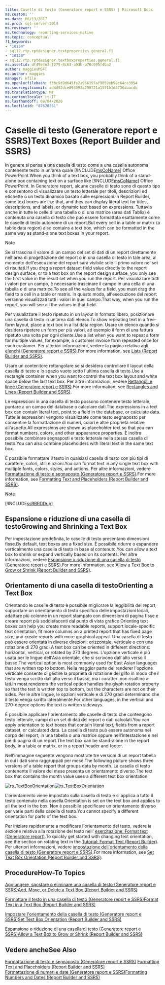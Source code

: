 ```yaml
---
title: Caselle di testo (Generatore report e SSRS) | Microsoft Docs
ms.custom: ''
ms.date: 06/13/2017
ms.prod: sql-server-2014
ms.reviewer: ''
ms.technology: reporting-services-native
ms.topic: conceptual
f1_keywords:
- "10134"
- sql12.rtp.rptdesigner.textproperties.general.f1
- "10120"
- sql12.rtp.rptdesigner.textboxproperties.general.f1
ms.assetid: df49e4e3-f279-4c63-a03b-b70c095f4ba2
author: maggiesMSFT
ms.author: maggies
manager: kfile
ms.openlocfilehash: f3bc9d9d645fe2a966197af9059eb90c64ce3954
ms.sourcegitcommit: ad4d92dce894592a259721a1571b1d8736abacdb
ms.translationtype: MT
ms.contentlocale: it-IT
ms.lasthandoff: 08/04/2020
ms.locfileid: "87628351"
---
```

# <a name="text-boxes-report-builder-and-ssrs"></a><span data-ttu-id="d8617-102">Caselle di testo (Generatore report e SSRS)</span><span class="sxs-lookup"><span data-stu-id="d8617-102">Text Boxes (Report Builder and SSRS)</span></span>
  <span data-ttu-id="d8617-103">In genere si pensa a una casella di testo come a una casella autonoma contenente testo in un'area quale [!INCLUDE[msCoName](../../includes/msconame-md.md)] Office PowerPoint.</span><span class="sxs-lookup"><span data-stu-id="d8617-103">When you think of a text box, you probably think of a stand-alone box containing text on a surface like [!INCLUDE[msCoName](../../includes/msconame-md.md)] Office PowerPoint.</span></span> <span data-ttu-id="d8617-104">In Generatore report, alcune caselle di testo sono di questo tipo e consentono di visualizzare un testo letterale per titoli, descrizioni ed etichette o un testo dinamico basato sulle espressioni.</span><span class="sxs-lookup"><span data-stu-id="d8617-104">In Report Builder, some text boxes are like that, and they can display literal text for titles, descriptions, and labels, or dynamic text based on expressions.</span></span> <span data-ttu-id="d8617-105">Tuttavia anche in tutte le celle di una tabella o di una matrice (area dati Tablix) è contenuta una casella di testo che può essere formattata esattamente come le caselle di testo autonome di un report.</span><span class="sxs-lookup"><span data-stu-id="d8617-105">But every cell in a table or matrix (a tablix data region) also contains a text box, which can be formatted in the same way as stand-alone text boxes in your report.</span></span>  
  
> [!NOTE]  
>  <span data-ttu-id="d8617-106">Se si trascina il valore di un campo del set di dati di un report direttamente nell'area di progettazione del report o in una casella di testo in tale area, al momento dell'esecuzione del report sarà visibile solo il primo valore nel set di risultati.</span><span class="sxs-lookup"><span data-stu-id="d8617-106">If you drag a report dataset field value directly to the report design surface, or to a text box on the report design surface, you only see the first value in the result set when you run the report.</span></span> <span data-ttu-id="d8617-107">Per visualizzare tutti i valori per un campo, è necessario trascinare il campo in una cella di una tabella o di una matrice.</span><span class="sxs-lookup"><span data-stu-id="d8617-107">To see all the values for a field, you must drag the field to a cell in a table or matrix.</span></span> <span data-ttu-id="d8617-108">In questo modo, all'esecuzione del report verranno visualizzati tutti i valori in quel campo.</span><span class="sxs-lookup"><span data-stu-id="d8617-108">That way, when you run the report, you will see all the values in that field.</span></span>  
  
 <span data-ttu-id="d8617-109">Per visualizzare il testo ripetuto in un layout in formato libero, posizionare una casella di testo in un'area dati elenco.</span><span class="sxs-lookup"><span data-stu-id="d8617-109">To show repeating text in a free-form layout, place a text box in a list data region.</span></span> <span data-ttu-id="d8617-110">Usare un elenco quando si desidera ripetere un form per più valori, ad esempio il form di una fattura ripetuto una volta per ogni cliente.</span><span class="sxs-lookup"><span data-stu-id="d8617-110">Use a list when you want to repeat a form for multiple values, for example, a customer invoice form repeated once for each customer.</span></span> <span data-ttu-id="d8617-111">Per ulteriori informazioni, vedere la pagina relativa agli [elenchi &#40;Generatore report e SSRS&#41;](create-invoices-and-forms-with-lists-report-builder-and-ssrs.md).</span><span class="sxs-lookup"><span data-stu-id="d8617-111">For more information, see [Lists &#40;Report Builder and SSRS&#41;](create-invoices-and-forms-with-lists-report-builder-and-ssrs.md).</span></span>  
  
 <span data-ttu-id="d8617-112">Usare un contenitore rettangolare se si desidera controllare il layout della casella di testo e lo spazio vuoto sotto l'ultima casella di testo.</span><span class="sxs-lookup"><span data-stu-id="d8617-112">Use a rectangle container when you want to control the text box layout and white space below the last text box.</span></span> <span data-ttu-id="d8617-113">Per altre informazioni, vedere [Rettangoli e linee &#40;Generatore report e SSRS&#41;](rectangles-and-lines-report-builder-and-ssrs.md).</span><span class="sxs-lookup"><span data-stu-id="d8617-113">For more information, see [Rectangles and Lines &#40;Report Builder and SSRS&#41;](rectangles-and-lines-report-builder-and-ssrs.md).</span></span>  
  
 <span data-ttu-id="d8617-114">Le espressioni in una casella di testo possono contenere testo letterale, puntare a un campo del database o calcolare dati.</span><span class="sxs-lookup"><span data-stu-id="d8617-114">The expressions in a text box can contain literal text, point to a field in the database, or calculate data.</span></span> <span data-ttu-id="d8617-115">Tutte le espressioni vengono visualizzate come testo segnaposto per consentire la formattazione di numeri, colori e altre proprietà relative all'aspetto.</span><span class="sxs-lookup"><span data-stu-id="d8617-115">All expressions are shown as placeholder text so that you can format numbers, colors, and other appearance properties.</span></span> <span data-ttu-id="d8617-116">È inoltre possibile combinare segnaposti e testo letterale nella stessa casella di testo.</span><span class="sxs-lookup"><span data-stu-id="d8617-116">You can also combine placeholders with literal text in the same text box.</span></span>  
  
 <span data-ttu-id="d8617-117">È possibile formattare il testo in qualsiasi casella di testo con più tipi di carattere, colori, stili e azioni.</span><span class="sxs-lookup"><span data-stu-id="d8617-117">You can format text in any single text box with multiple fonts, colors, styles, and actions.</span></span> <span data-ttu-id="d8617-118">Per altre informazioni, vedere [Formattazione di testo e segnaposto &#40;Generatore report e SSRS&#41;](formatting-text-and-placeholders-report-builder-and-ssrs.md).</span><span class="sxs-lookup"><span data-stu-id="d8617-118">For more information, see [Formatting Text and Placeholders &#40;Report Builder and SSRS&#41;](formatting-text-and-placeholders-report-builder-and-ssrs.md).</span></span>  
  
> [!NOTE]  
>  [!INCLUDE[ssRBRDDup](../../includes/ssrbrddup-md.md)]  
  
##  <a name="growing-and-shrinking-a-text-box"></a><a name="GrowShrinkTextBox"></a> <span data-ttu-id="d8617-119">Espansione e riduzione di una casella di testo</span><span class="sxs-lookup"><span data-stu-id="d8617-119">Growing and Shrinking a Text Box</span></span>  
 <span data-ttu-id="d8617-120">Per impostazione predefinita, le caselle di testo presentano dimensioni fisse.</span><span class="sxs-lookup"><span data-stu-id="d8617-120">By default, text boxes are a fixed size.</span></span> <span data-ttu-id="d8617-121">È possibile ridurre o espandere verticalmente una casella di testo in base al contenuto.</span><span class="sxs-lookup"><span data-stu-id="d8617-121">You can allow a text box to shrink or expand vertically based on its contents.</span></span> <span data-ttu-id="d8617-122">Per altre informazioni, vedere [Espansione o riduzione di una casella di testo &#40;Generatore report e SSRS&#41;](allow-a-text-box-to-grow-or-shrink-report-builder-and-ssrs.md).</span><span class="sxs-lookup"><span data-stu-id="d8617-122">For more information, see [Allow a Text Box to Grow or Shrink &#40;Report Builder and SSRS&#41;](allow-a-text-box-to-grow-or-shrink-report-builder-and-ssrs.md).</span></span>  
  
## <a name="orienting-a-text-box"></a><span data-ttu-id="d8617-123">Orientamento di una casella di testo</span><span class="sxs-lookup"><span data-stu-id="d8617-123">Orienting a Text Box</span></span>  
 <span data-ttu-id="d8617-124">Orientando le caselle di testo è possibile migliorare la leggibilità dei report, supportare un orientamento di testo specifico delle impostazioni locali, adattare più colonne in un report stampato con dimensioni di pagina fisse e creare report più soddisfacenti dal punto di vista grafico.</span><span class="sxs-lookup"><span data-stu-id="d8617-124">Orienting text boxes can help you create more readable reports, support locale-specific text orientation, fit more columns on a printed report that has fixed page size, and create reports with more graphical appeal.</span></span> <span data-ttu-id="d8617-125">Una casella di testo può essere orientata in diverse direzioni: orizzontale, verticale o con una rotazione di 270 gradi.</span><span class="sxs-lookup"><span data-stu-id="d8617-125">A text box can be oriented in different directions: horizontal, vertical, or rotated by 270 degrees.</span></span> <span data-ttu-id="d8617-126">L'opzione verticale è più usata per le lingue dell'Asia orientale, che si scrivono dall'alto verso il basso.</span><span class="sxs-lookup"><span data-stu-id="d8617-126">The vertical option is most commonly used for East Asian languages that are written top to bottom.</span></span> <span data-ttu-id="d8617-127">Nella maggior parte dei renderer l'opzione verticale consente di gestire la proprietà di rotazione del glifo in modo che il testo venga scritto dall'alto verso il basso, ma i caratteri non risultino ai lati.</span><span class="sxs-lookup"><span data-stu-id="d8617-127">In most renderers the vertical option handles the glyph rotation property so that the text is written top to bottom, but the characters are not on their sides.</span></span> <span data-ttu-id="d8617-128">Per le altre lingue, le opzioni verticale e di 270 gradi determinano che il testo venga scritto lateralmente.</span><span class="sxs-lookup"><span data-stu-id="d8617-128">For other languages, in the vertical and 270-degree options the text is written sideways.</span></span>  
  
 <span data-ttu-id="d8617-129">È possibile applicare l'orientamento alle caselle di testo che contengono testo letterale, campi di un set di dati del report o dati calcolati.</span><span class="sxs-lookup"><span data-stu-id="d8617-129">You can apply orientation to text boxes that contain literal text, fields from a report dataset, or calculated data.</span></span> <span data-ttu-id="d8617-130">La casella di testo può essere autonoma nel corpo del report, in una tabella o una matrice oppure nell'intestazione e nel piè di pagina di un report.</span><span class="sxs-lookup"><span data-stu-id="d8617-130">The text box can be stand-alone in the report body, in a table or matrix, or in a report header and footer.</span></span>  
  
 <span data-ttu-id="d8617-131">Nell'immagine seguente vengono mostrate tre versioni di un report tabella in cui i dati sono raggruppati per mese.</span><span class="sxs-lookup"><span data-stu-id="d8617-131">The following picture shows three versions of a table report that groups data by month.</span></span> <span data-ttu-id="d8617-132">La casella di testo contenente il valore del mese presenta un orientamento diverso.</span><span class="sxs-lookup"><span data-stu-id="d8617-132">The text box that contains the month value uses a different text box orientation.</span></span>  
  
 <span data-ttu-id="d8617-133">![rs_TextBoxOrientation](../media/rs-textboxorientation.gif "rs_TextBoxOrientation")</span><span class="sxs-lookup"><span data-stu-id="d8617-133">![rs_TextBoxOrientation](../media/rs-textboxorientation.gif "rs_TextBoxOrientation")</span></span>  
  
 <span data-ttu-id="d8617-134">L'orientamento viene impostato sulla casella di testo e si applica a tutto il testo contenuto nella casella.</span><span class="sxs-lookup"><span data-stu-id="d8617-134">Orientation is set on the text box and applies to all the text in the box.</span></span> <span data-ttu-id="d8617-135">Non è possibile specificare un orientamento diverso per varie parti della casella di testo.</span><span class="sxs-lookup"><span data-stu-id="d8617-135">You cannot specify a different orientation for parts of the text box.</span></span>  
  
 <span data-ttu-id="d8617-136">Per iniziare rapidamente a modificare l'orientamento del testo, vedere la sezione relativa alla rotazione del testo nell' [esercitazione: Format text &#40;Generatore report&#41;](../tutorial-format-text-report-builder.md).</span><span class="sxs-lookup"><span data-stu-id="d8617-136">To quickly get started with changing text orientation, see the section on rotating text in the [Tutorial: Format Text &#40;Report Builder&#41;](../tutorial-format-text-report-builder.md).</span></span> <span data-ttu-id="d8617-137">Per ulteriori informazioni, vedere [impostazione dell'orientamento della casella di testo &#40;Generatore report e SSRS&#41;](set-text-box-orientation-report-builder-and-ssrs.md).</span><span class="sxs-lookup"><span data-stu-id="d8617-137">For more information, see [Set Text Box Orientation &#40;Report Builder and SSRS&#41;](set-text-box-orientation-report-builder-and-ssrs.md).</span></span>  
  
##  <a name="how-to-topics"></a><a name="HowTo"></a><span data-ttu-id="d8617-138">Procedure</span><span class="sxs-lookup"><span data-stu-id="d8617-138">How-To Topics</span></span>  
 [<span data-ttu-id="d8617-139">Aggiungere, spostare o eliminare una casella di testo &#40;Generatore report e SSRS&#41;</span><span class="sxs-lookup"><span data-stu-id="d8617-139">Add, Move, or Delete a Text Box &#40;Report Builder and SSRS&#41;</span></span>](add-move-or-delete-a-text-box-report-builder-and-ssrs.md)  
  
 [<span data-ttu-id="d8617-140">Formattare il testo in una casella di testo &#40;Generatore report e SSRS&#41;</span><span class="sxs-lookup"><span data-stu-id="d8617-140">Format Text in a Text Box &#40;Report Builder and SSRS&#41;</span></span>](format-text-in-a-text-box-report-builder-and-ssrs.md)  
  
 [<span data-ttu-id="d8617-141">Impostare l'orientamento della casella di testo &#40;Generatore report e SSRS&#41;</span><span class="sxs-lookup"><span data-stu-id="d8617-141">Set Text Box Orientation &#40;Report Builder and SSRS&#41;</span></span>](set-text-box-orientation-report-builder-and-ssrs.md)  
  
 [<span data-ttu-id="d8617-142">Espansione o riduzione di una casella di testo &#40;Generatore report e SSRS&#41;</span><span class="sxs-lookup"><span data-stu-id="d8617-142">Allow a Text Box to Grow or Shrink &#40;Report Builder and SSRS&#41;</span></span>](allow-a-text-box-to-grow-or-shrink-report-builder-and-ssrs.md)  
  
## <a name="see-also"></a><span data-ttu-id="d8617-143">Vedere anche</span><span class="sxs-lookup"><span data-stu-id="d8617-143">See Also</span></span>  
 <span data-ttu-id="d8617-144">[Formattazione di testo e segnaposto &#40;Generatore report e SSRS&#41;](formatting-text-and-placeholders-report-builder-and-ssrs.md) </span><span class="sxs-lookup"><span data-stu-id="d8617-144">[Formatting Text and Placeholders &#40;Report Builder and SSRS&#41;](formatting-text-and-placeholders-report-builder-and-ssrs.md) </span></span>  
 [<span data-ttu-id="d8617-145">Formattazione di numeri e date &#40;Generatore report e SSRS&#41;</span><span class="sxs-lookup"><span data-stu-id="d8617-145">Formatting Numbers and Dates &#40;Report Builder and SSRS&#41;</span></span>](formatting-numbers-and-dates-report-builder-and-ssrs.md)  
  
  
